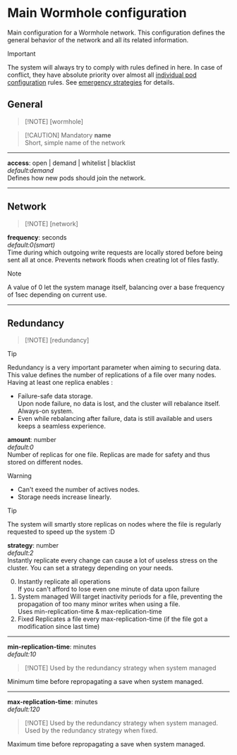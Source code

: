 # Main Wormhole configuration
Main configuration for a Wormhole network.
This configuration defines the general behavior of the network and all its related information.
> [!IMPORTANT]
> The system will always try to comply with rules defined in here. In case of conflict, they have absolute priority over almost all [individual pod configuration](./pod_conf.md) rules.
> See [emergency strategies](../strategies/emergency.md) for details.

## General
> [!NOTE] [wormhole]

> [!CAUTION] Mandatory
> **name**<br>
> Short, simple name of the network

---

**access**: open | demand | whitelist | blacklist<br>
*default:demand*<br>
Defines how new pods should join the network.

---

## Network
> [!NOTE] [network]

**frequency**: seconds<br>
*default:0(smart)*<br>
Time during which outgoing write requests are locally stored before being sent all at once.
Prevents network floods when creating lot of files fastly.
> [!NOTE]
> A value of 0 let the system manage itself, balancing over a base frequency of 1sec depending on current use.


---

## Redundancy
> [!NOTE] [redundancy]

> [!TIP]
> Redundancy is a very important parameter when aiming to securing data. This value defines the number of replications of a file over many nodes. Having at least one replica enables :
> - Failure-safe data storage.<br>
> Upon node failure, no data is lost, and the cluster will rebalance itself.
> Always-on system.<br>
> - Even while rebalancing after failure, data is still available and users keeps a seamless experience.

**amount**: number<br>
*default:0*<br>
Number of replicas for one file. Replicas are made for safety and thus stored on different nodes.
> [!WARNING]
> - Can't exeed the number of actives nodes.
> - Storage needs increase linearly.

> [!TIP]
> The system will smartly store replicas on nodes where the file is regularly requested to speed up the system :D

**strategy**: number<br>
*default:2*<br>
Instantly replicate every change can cause a lot of useless stress on the cluster. You can set a strategy depending on your needs.

0. Instantly replicate all operations<br>
If you can't afford to lose even one minute of data upon failure
1. System managed
Will target inactivity periods for a file, preventing the propagation of too many minor writes when using a file.<br>
Uses min-replication-time & max-replication-time
2. Fixed
Replicates a file every max-replication-time (if the file got a modification since last time)

---

**min-replication-time**: minutes<br>
*default:10*<br>
> [!NOTE] Used by the redundancy strategy when system managed

Minimum time before repropagating a save when system managed.

---

**max-replication-time**: minutes<br>
*default:120*<br>
> [!NOTE] Used by the redundancy strategy when system managed.<br>Used by the redundancy strategy when fixed.

Maximum time before repropagating a save when system managed.